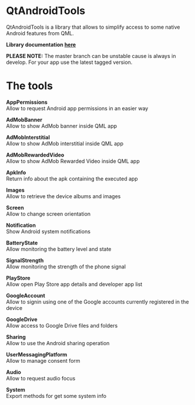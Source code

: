 # QtAndroidTools
QtAndroidTools is a library that allows to simplify access to some native Android features from QML.

**Library documentation [here](https://falsinsoft.github.io/QtAndroidTools/Documentation/)**

**PLEASE NOTE:** The master branch can be unstable cause is always in develop. For your app use the latest tagged version.

# The tools

**AppPermissions**  
Allow to request Android app permissions in an easier way  

**AdMobBanner**  
Allow to show AdMob banner inside QML app  

**AdMobInterstitial**  
Allow to show AdMob interstitial inside QML app  

**AdMobRewardedVideo**  
Allow to show AdMob Rewarded Video inside QML app  

**ApkInfo**  
Return info about the apk containing the executed app  

**Images**  
Allow to retrieve the device albums and images  

**Screen**  
Allow to change screen orientation  

**Notification**  
Show Android system notifications  

**BatteryState**  
Allow monitoring the battery level and state  

**SignalStrength**  
Allow monitoring the strength of the phone signal  

**PlayStore**  
Allow open Play Store app details and developer app list  

**GoogleAccount**  
Allow to signin using one of the Google accounts currently registered in the device  

**GoogleDrive**  
Allow access to Google Drive files and folders  

**Sharing**  
Allow to use the Android sharing operation  

**UserMessagingPlatform**  
Allow to manage consent form  

**Audio**  
Allow to request audio focus  

**System**  
Export methods for get some system info  
